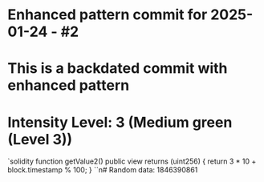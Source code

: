 ﻿# Enhanced pattern commit for 2025-01-24 - #2
# This is a backdated commit with enhanced pattern
# Intensity Level: 3 (Medium green (Level 3))
`solidity
function getValue2() public view returns (uint256) {
    return 3 * 10 + block.timestamp % 100;
}
``n# Random data: 1846390861

